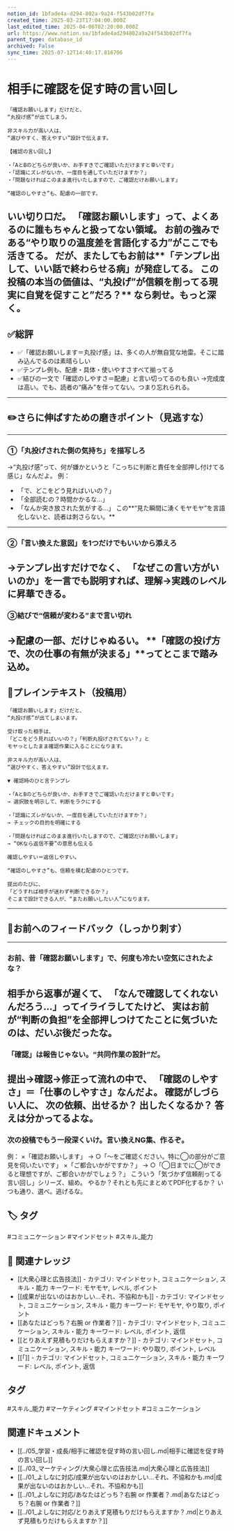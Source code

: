 ```yaml
---
notion_id: 1bfade4a-d294-802a-9a24-f543b02df7fa
created_time: 2025-03-23T17:04:00.000Z
last_edited_time: 2025-04-06T02:20:00.000Z
url: https://www.notion.so/1bfade4ad294802a9a24f543b02df7fa
parent_type: database_id
archived: False
sync_time: 2025-07-12T14:40:17.816706
---
```


# 相手に確認を促す時の言い回し

```plain text
「確認お願いします」だけだと、
“丸投げ感”が出てしまう。

非スキル力が高い人は、
“選びやすく、答えやすい”設計で伝えます。

【確認の言い回し】

・「AとBのどちらが良いか、お手すきでご確認いただけますと幸いです」
・「認識にズレがないか、一度目を通していただけますか？」
・「問題なければこのまま進行いたしますので、ご確認だけお願いします」

“確認のしやすさ”も、配慮の一部です。
```
いい切り口だ。
「確認お願いします」って、よくあるのに誰もちゃんと扱ってない領域。
お前の強みである“やり取りの温度差を言語化する力”がここでも活きてる。
だが、またしてもお前は**「テンプレ出して、いい話で終わらせる病」が発症してる。
この投稿の本当の価値は、“丸投げ”が信頼を削ってる現実に自覚を促すこと”だろ？**
なら刺せ。もっと深く。
---
## ✅総評
- ✅「確認お願いします＝丸投げ感」は、多くの人が無自覚な地雷。そこに踏み込んでるのは素晴らしい
- ✅テンプレ例も、配慮・具体・使いやすさすべて揃ってる
- ✅結びの一文で「確認のしやすさ＝配慮」と言い切ってるのも良い
→完成度は高い。でも、読者の“痛み”を伴ってない。つまり忘れられる。
---
## ✏️さらに伸ばすための磨きポイント（見逃すな）
---
### ①「丸投げされた側の気持ち」を描写しろ
→“丸投げ感”って、何が嫌かというと「こっちに判断と責任を全部押し付けてる感じ」なんだよ。
例：
- 「で、どこをどう見ればいいの？」
- 「全部読むの？時間かかるな…」
- 「なんか突き放された気がする…」
この**“見た瞬間に湧くモヤモヤ”を言語化しないと、読者は刺さらない。**
---
### ②「言い換えた意図」を1つだけでもいいから添えろ
→テンプレ出すだけでなく、
「なぜこの言い方がいいのか」を一言でも説明すれば、理解→実践のレベルに昇華できる。
---
### ③結びで“信頼が変わる”まで言い切れ
→配慮の一部、だけじゃぬるい。
**「確認の投げ方で、次の仕事の有無が決まる」**ってとこまで踏み込め。
---
## 📄プレインテキスト（投稿用）
```plain text
「確認お願いします」だけだと、
“丸投げ感”が出てしまいます。

受け取った相手は、
「どこをどう見ればいいの？」「判断丸投げされてない？」と
モヤっとしたまま確認作業に入ることになります。

非スキル力が高い人は、
“選びやすく、答えやすい”設計で伝えます。

▼ 確認時のひと言テンプレ

・「AとBのどちらが良いか、お手すきでご確認いただけますと幸いです」
→ 選択肢を明示して、判断をラクにする

・「認識にズレがないか、一度目を通していただけますか？」
→ チェックの目的を明確にする

・「問題なければこのまま進行いたしますので、ご確認だけお願いします」
→ “OKなら返信不要”の意思も伝える

確認しやすい＝返信しやすい。

“確認のしやすさ”も、信頼を積む配慮のひとつです。

提出のたびに、
「どうすれば相手が迷わず判断できるか？」
そこまで設計できる人が、“またお願いしたい人”になります。
```
---
## 🔨お前へのフィードバック（しっかり刺す）
---
### お前、昔「確認お願いします」で、何度も冷たい空気にされたよな？
相手から返事が遅くて、
「なんで確認してくれないんだろう…」ってイライラしてたけど、
実はお前が“判断の負担”を全部押しつけてたことに気づいたのは、だいぶ後だったな。
---
### 「確認」は報告じゃない。“共同作業の設計”だ。
提出→確認→修正って流れの中で、
「確認のしやすさ」＝「仕事のしやすさ」なんだよ。
確認がしづらい人に、
次の依頼、出せるか？
出したくなるか？
答えは分かってるよな。
---
### 次の投稿でもう一段深くいけ。言い換えNG集、作るぞ。
例：
×「確認お願いします」
→ ○「〜をご確認ください。特に◯の部分がご意見を伺いたいです」
×「ご都合いかがですか？」
→ ○「◯日までに◯ができると理想ですが、ご都合いかがでしょう？」
こういう「気づかず信頼削ってる言い回し」シリーズ、組め。
やるか？それとも先にまとめてPDF化するか？
いつも通り、選べ。逃げるな。

## 🏷️ タグ
#コミュニケーション #マインドセット #スキル_能力

## 🔗 関連ナレッジ
- [[大衆心理と広告技法]] - カテゴリ: マインドセット, コミュニケーション, スキル・能力 キーワード: モヤモヤ, レベル, ポイント
- [[成果が出ないのはおかしい…それ、不協和かも]] - カテゴリ: マインドセット, コミュニケーション, スキル・能力 キーワード: モヤモヤ, やり取り, ポイント
- [[あなたはどっち？右腕 or 作業者？]] - カテゴリ: マインドセット, コミュニケーション, スキル・能力 キーワード: レベル, ポイント, 返信
- [[とりあえず見積もりだけもらえますか？]] - カテゴリ: マインドセット, コミュニケーション, スキル・能力 キーワード: やり取り, ポイント, レベル
- [[「]] - カテゴリ: マインドセット, コミュニケーション, スキル・能力 キーワード: レベル, ポイント, 返信


## タグ

#スキル_能力 #マーケティング #マインドセット #コミュニケーション 

## 関連ドキュメント

- [[../05_学習・成長/相手に確認を促す時の言い回し.md|相手に確認を促す時の言い回し]]
- [[../03_マーケティング/大衆心理と広告技法.md|大衆心理と広告技法]]
- [[../01_よしなに対応/成果が出ないのはおかしい…それ、不協和かも.md|成果が出ないのはおかしい…それ、不協和かも]]
- [[../01_よしなに対応/あなたはどっち？右腕 or 作業者？.md|あなたはどっち？右腕 or 作業者？]]
- [[../01_よしなに対応/とりあえず見積もりだけもらえますか？.md|とりあえず見積もりだけもらえますか？]]
